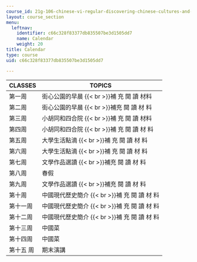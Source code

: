 ```yaml
---
course_id: 21g-106-chinese-vi-regular-discovering-chinese-cultures-and-societies-spring-2003
layout: course_section
menu:
  leftnav:
    identifier: c66c328f83377db835507be3d1505dd7
    name: Calendar
    weight: 20
title: Calendar
type: course
uid: c66c328f83377db835507be3d1505dd7

---
```


| CLASSES | TOPICS |
| --- | --- |
| 第一周 | 街心公園的早晨  {{< br >}}補 充 閱 讀 材料 |
| 第二周 | 街心公園的早晨  {{< br >}}補充 閱 讀 材 料 |
| 第三周 | 小胡同和四合院  {{< br >}}補 充 閱 讀 材料 |
| 第四周 | 小胡同和四合院  {{< br >}}補 充 閱 讀 材 料 |
| 第五周 | 大學生活點滴  {{< br >}}補 充 閱 讀 材 料 |
| 第六周 | 大學生活點滴  {{< br >}}補 充 閱 讀 材 料 |
| 第七周 | 文學作品選讀  {{< br >}}補充 閱 讀 材 料 |
| 第八周 | 春假 |
| 第九周 | 文學作品選讀  {{< br >}}補充 閱 讀 材 料 |
| 第十周 | 中國現代歷史簡介  {{< br >}}補 充 閱 讀 材 料 |
| 第十一周 | 中國現代歷史簡介  {{< br >}}補 充 閱 讀 材 料 |
| 第十二周 | 中國現代歷史簡介  {{< br >}}補 充 閱 讀 材 料 |
| 第十三周 | 中國菜 |
| 第十四周 | 中國菜 |
| 第十五 周 | 期末演講